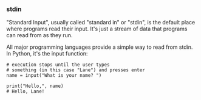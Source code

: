 <h3>stdin</h3>
"Standard Input", usually called "standard in" or "stdin", is the default place where programs read their input. It's just a stream of data that programs can read from as they run.
<p>
  
All major programming languages provide a simple way to read from stdin. In Python, it's the input function:
</p>

```
# execution stops until the user types
# something (in this case "Lane") and presses enter
name = input("What is your name? ")

print("Hello,", name)
# Hello, Lane!
```
